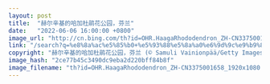 ```yaml
---
layout: post
title:  "赫尔辛基的哈加杜鹃花公园，芬兰"
date:   "2022-06-06 16:00:00 +0800"
image_url: "http://cn.bing.com/th?id=OHR.HaagaRhododendron_ZH-CN3375001658_1920x1080.jpg&rf=LaDigue_1920x1080.jpg&pid=hp"
link: "/search?q=%e8%8a%ac%e5%85%b0+%e5%93%88%e5%8a%a0%e6%9d%9c%e9%b9%83%e8%8a%b1%e5%85%ac%e5%9b%ad&FORM=hpcapt&mkt=zh-cn"
copyright: "赫尔辛基的哈加杜鹃花公园，芬兰 (© Samuli Vainionpää/Getty Images)"
image_hash: "2ce77b45c3490dc9eba2d220bff84b8f"
image_filename: "th?id=OHR.HaagaRhododendron_ZH-CN3375001658_1920x1080.jpg&rf=LaDigue_1920x1080.jpg&pid=hp"
---
```

